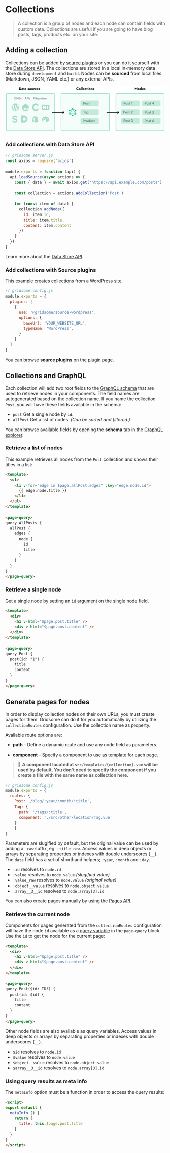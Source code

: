# Collections

> A collection is a group of nodes and each node can contain fields with custom data. Collections are useful if you are going to have blog posts, tags, products etc. on your site.

## Adding a collection

Collections can be added by [source plugins]() or you can do it yourself with the [Data Store API](/docs/data-store-api). The collections are stored in a local in-memory data store during `development` and `build`. Nodes can be **sourced** from local files (Markdown, JSON, YAML etc.) or any external APIs.

![Collections](./images/node-pages.png)

### Add collections with Data Store API

```js
// gridsome.server.js
const axios = require('axios')

module.exports = function (api) {
  api.loadSource(async actions => {
    const { data } = await axios.get('https://api.example.com/posts')

    const collection = actions.addCollection('Post')

    for (const item of data) {
      collection.addNode({
        id: item.id,
        title: item.title,
        content: item.content
      })
    }
  })
}
```

Learn more about the [Data Store API](/docs/data-store-api).

### Add collections with Source plugins

This example creates collections from a WordPress site.

```js
// gridsome.config.js
module.exports = {
  plugins: [
    {
      use: '@gridsome/source-wordpress',
      options: {
        baseUrl: 'YOUR_WEBSITE_URL',
        typeName: 'WordPress',
      }
    }
  ]
}
```

You can browse **source plugins** on the [plugin page](/plugins).


## Collections and GraphQL

Each collection will add two root fields to the [GraphQL schema](/docs/data-layer) that are used to retrieve nodes in your components. The field names are autogenerated based on the collection name. If you name the collection `Post`, you will have these fields available in the schema:

- `post` Get a single node by `id`.
- `allPost` Get a list of nodes. *(Can be sorted and filtered.)*

You can browse available fields by opening the **schema** tab in the [GraphQL explorer](/docs/data-layer#the-graphql-explorer).

### Retrieve a list of nodes

This example retrieves all nodes from the `Post` collection and shows their titles in a list:

```html
<template>
  <ul>
    <li v-for="edge in $page.allPost.edges" :key="edge.node.id">
      {{ edge.node.title }}
    </li>
  </ul>
</template>

<page-query>
query AllPosts {
  allPost {
    edges {
      node {
        id
        title
      }
    }
  }
}
</page-query>
```

### Retrieve a single node

Get a single node by setting an `id` [argument](https://graphql.org/learn/queries/#arguments) on the single node field.

```html
<template>
  <div>
  	<h1 v-html="$page.post.title" />
  	<div v-html="$page.post.content" />
  </div>
</template>

<page-query>
query Post {
  post(id: "1") {
    title
    content
  }
}
</page-query>
```

## Generate pages for nodes

In order to display collection nodes on their own URLs, you must create pages for them. Gridsome can do it for you automatically by utilizing the `collectionRoutes` configuration. Use the collection name as property.

Available route options are:

- **path** - Define a dynamic route and use any node field as parameters.

- **component** - Specify a component to use as template for each page.

> 🔔 **A component located at `src/templates/{collection}.vue` will be used by default. You don't need to specify the component if you create a file with the same name as collection here.**

```js
// gridsome.config.js
module.exports = {
  routes: {
  	Post: '/blog/:year/:month/:title',
    Tag: {
      path: '/tags/:title',
      component: './src/other/location/Tag.vue'
    }
	}
}
```

Parameters are slugified by default, but the original value can be used by adding a `_raw` suffix, eg. `:title_raw`. Access values in deep objects or arrays by separating properties or indexes with double underscores (`__`). The `date` field has a set of shorthand helpers; `:year`, `:month` and `:day`.

- `:id` resolves to `node.id`
- `:value` resolves to `node.value` *(slugified value)*
- `:value_raw` resolves to `node.value` *(original value)*
- `:object__value` resolves to `node.object.value`
- `:array__3__id` resolves to `node.array[3].id`

You can also create pages manually by using the [Pages API](/docs/pages-api#create-pages-from-graphql).

### Retrieve the current node

Components for pages generated from the `collectionRoutes` configuration will have the node `id` available as a [query variable](https://graphql.org/learn/queries/#variables) in the `page-query` block. Use the `id` to get the node for the current page:

```html
<template>
  <div>
  	<h1 v-html="$page.post.title" />
  	<div v-html="$page.post.content" />
  </div>
</template>

<page-query>
query Post($id: ID!) {
  post(id: $id) {
    title
    content
  }
}
</page-query>
```

Other node fields are also available as query variables. Access values in deep objects or arrays by separating properties or indexes with double underscores (`__`).

- `$id` resolves to `node.id`
- `$value` resolves to `node.value`
- `$object__value` resolves to `node.object.value`
- `$array__3__id` resolves to `node.array[3].id`

### Using query results as meta info

The `metaInfo` option must be a function in order to access the query results:

```html
<script>
export default {
  metaInfo () {
    return {
      title: this.$page.post.title
    }
  }
}
</script>
```
